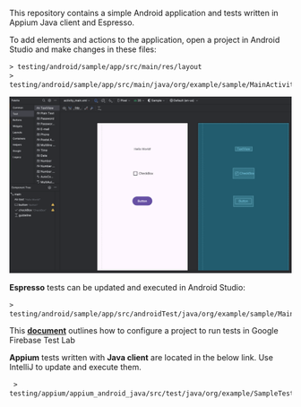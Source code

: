 This repository contains a simple Android application and tests written in Appium Java client and Espresso.

To add elements and actions to the application, open a project in Android Studio and make changes in these files:
```
> testing/android/sample/app/src/main/res/layout
> testing/android/sample/app/src/main/java/org/example/sample/MainActivity.java
```
![img.png](img.png)


**Espresso** tests can be updated and executed in Android Studio:
```
> testing/android/sample/app/src/androidTest/java/org/example/sample/MainActivityJTest.java
```

This **[document](https://docs.google.com/document/d/1bGSjQnpqy4CGfz3PrDtDo8Oij3vwHSFAV0Z9daMaV3Q/edit?usp=drive_link)** outlines how to configure a project to run tests in Google Firebase Test Lab



**Appium** tests written with **Java client** are located in the below link. Use IntelliJ to update and execute them. 
```
 > testing/appium/appium_android_java/src/test/java/org/example/SampleTest.java
```





